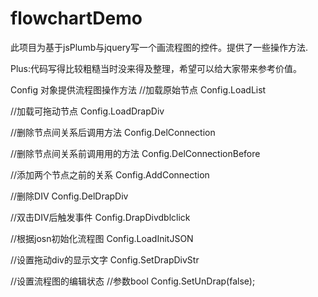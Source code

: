 # flowchartDemo
此项目为基于jsPlumb与jquery写一个画流程图的控件。提供了一些操作方法.

Plus:代码写得比较粗糙当时没来得及整理，希望可以给大家带来参考价值。


Config 对象提供流程图操作方法
//加载原始节点
Config.LoadList

//加载可拖动节点
Config.LoadDrapDiv

//删除节点间关系后调用方法
Config.DelConnection

//删除节点间关系前调用用的方法
Config.DelConnectionBefore

//添加两个节点之前的关系
Config.AddConnection

//删除DIV
Config.DelDrapDiv

//双击DIV后触发事件
Config.DrapDivdblclick

//根据josn初始化流程图
Config.LoadInitJSON

//设置拖动div的显示文字
Config.SetDrapDivStr

//设置流程图的编辑状态
//参数bool
Config.SetUnDrap(false);
